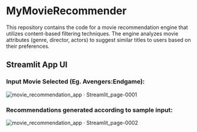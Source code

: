 # MyMovieRecommender
This repository contains the code for a movie recommendation engine that utilizes content-based filtering techniques. The engine analyzes movie attributes (genre, director, actors) to suggest similar titles to users based on their preferences.


## Streamlit App UI

### Input Movie Selected (Eg. Avengers:Endgame):
![movie_recommendation_app · Streamlit_page-0001](https://github.com/user-attachments/assets/a25d24d4-d9c7-4d1e-8b83-dc2edd7fa87b)

### Recommendations generated according to sample input:
![movie_recommendation_app · Streamlit_page-0002](https://github.com/user-attachments/assets/a866f596-b170-426d-9105-f83a19bb86af)
